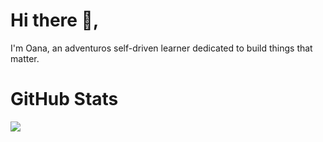 # Hi there 👋,

I'm Oana, an adventuros self-driven learner dedicated to build things that matter.

# GitHub Stats

<a href="https://github.com/oanaOM/oanaOM">
  <img align="center" src="https://github-readme-stats.vercel.app/api/top-langs/?username=oanaOM&hide=java&title_color=272b38&text_color=272b38&icon_color=2bbc8a&bg_color=ffffff&layout=compact" />
</a>
